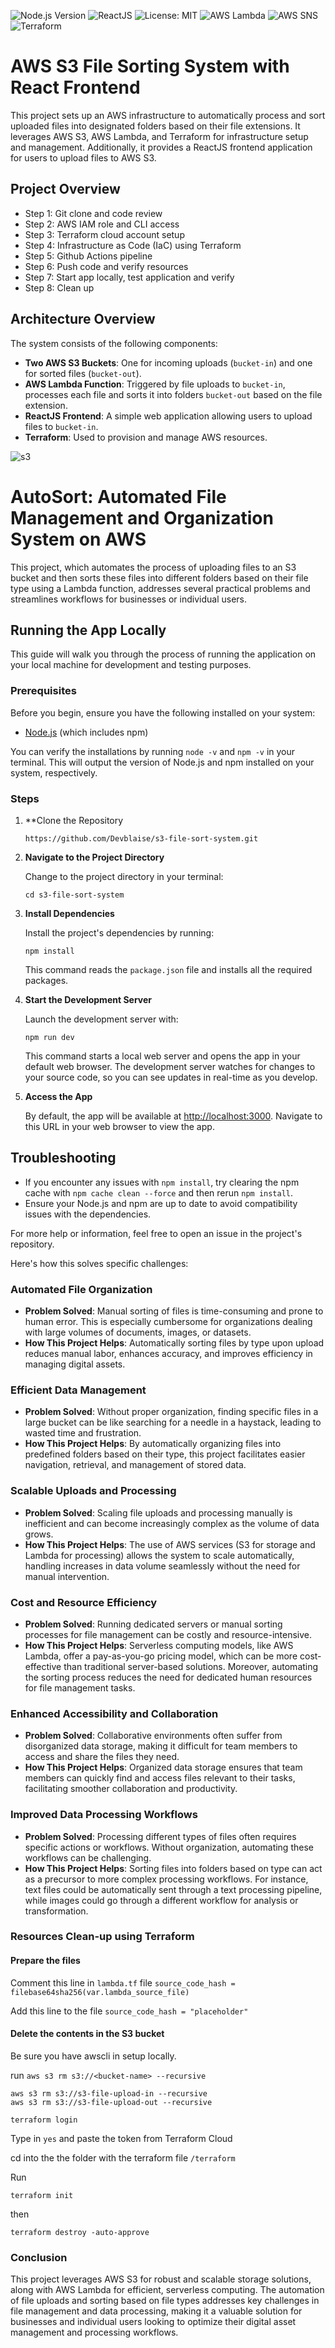 ![Node.js Version](https://img.shields.io/badge/node.js-v20.0-green.svg)
![ReactJS](https://img.shields.io/badge/ReactJS-20232A?logo=react)
![License: MIT](https://img.shields.io/badge/License-MIT-yellow.svg)
![AWS Lambda](https://img.shields.io/badge/AWS-Lambda-ff9900)
![AWS SNS](https://img.shields.io/badge/AWS-SNS-orange)
![Terraform](https://img.shields.io/badge/Terraform-7B42BC?logo=terraform&logoColor=white)


# AWS S3 File Sorting System with React Frontend

This project sets up an AWS infrastructure to automatically process and sort uploaded files into designated folders based on their file extensions. It leverages AWS S3, AWS Lambda, and Terraform for infrastructure setup and management. Additionally, it provides a ReactJS frontend application for users to upload files to AWS S3.


## Project Overview
- Step 1: Git clone and code review
- Step 2: AWS IAM role and CLI access
- Step 3: Terraform cloud account setup 
- Step 4: Infrastructure as Code (IaC) using Terraform 
- Step 5: Github Actions pipeline
- Step 6: Push code and verify resources
- Step 7: Start app locally, test application and verify
- Step 8: Clean up 


## Architecture Overview

The system consists of the following components:
- **Two AWS S3 Buckets**: One for incoming uploads (`bucket-in`) and one for sorted files (`bucket-out`).
- **AWS Lambda Function**: Triggered by file uploads to `bucket-in`, processes each file and sorts it into folders `bucket-out` based on the file extension.
- **ReactJS Frontend**: A simple web application allowing users to upload files to `bucket-in`.
- **Terraform**: Used to provision and manage AWS resources.


![s3](https://raw.githubusercontent.com/Devblaise/s3-file-sort-system/refs/heads/main/src/assets/aws_s3_file_sort.png)



# AutoSort: Automated File Management and Organization System on AWS
This project, which automates the process of uploading files to an S3 bucket and then sorts these files into different folders based on their file type using a Lambda function, addresses several practical problems and streamlines workflows for businesses or individual users. 


## Running the App Locally

This guide will walk you through the process of running the application on your local machine for development and testing purposes.

### Prerequisites

Before you begin, ensure you have the following installed on your system:
- [Node.js](https://nodejs.org/) (which includes npm)

You can verify the installations by running `node -v` and `npm -v` in your terminal. This will output the version of Node.js and npm installed on your system, respectively.

### Steps

1. **Clone the Repository 


   ```
   https://github.com/Devblaise/s3-file-sort-system.git
   ```

2. **Navigate to the Project Directory**

   Change to the project directory in your terminal:

   ```
   cd s3-file-sort-system
   ```


3. **Install Dependencies**

   Install the project's dependencies by running:

   ```
   npm install
   ```

   This command reads the `package.json` file and installs all the required packages.

4. **Start the Development Server**

   Launch the development server with:

   ```
   npm run dev
   ```

   This command starts a local web server and opens the app in your default web browser. The development server watches for changes to your source code, so you can see updates in real-time as you develop.

5. **Access the App**

   By default, the app will be available at [http://localhost:3000](http://localhost:3000). Navigate to this URL in your web browser to view the app.

## Troubleshooting

- If you encounter any issues with `npm install`, try clearing the npm cache with `npm cache clean --force` and then rerun `npm install`.
- Ensure your Node.js and npm are up to date to avoid compatibility issues with the dependencies.

For more help or information, feel free to open an issue in the project's repository.


Here's how this solves specific challenges:

### Automated File Organization

- **Problem Solved**: Manual sorting of files is time-consuming and prone to human error. This is especially cumbersome for organizations dealing with large volumes of documents, images, or datasets.
- **How This Project Helps**: Automatically sorting files by type upon upload reduces manual labor, enhances accuracy, and improves efficiency in managing digital assets.

### Efficient Data Management

- **Problem Solved**: Without proper organization, finding specific files in a large bucket can be like searching for a needle in a haystack, leading to wasted time and frustration.
- **How This Project Helps**: By automatically organizing files into predefined folders based on their type, this project facilitates easier navigation, retrieval, and management of stored data.

### Scalable Uploads and Processing

- **Problem Solved**: Scaling file uploads and processing manually is inefficient and can become increasingly complex as the volume of data grows.
- **How This Project Helps**: The use of AWS services (S3 for storage and Lambda for processing) allows the system to scale automatically, handling increases in data volume seamlessly without the need for manual intervention.

### Cost and Resource Efficiency

- **Problem Solved**: Running dedicated servers or manual sorting processes for file management can be costly and resource-intensive.
- **How This Project Helps**: Serverless computing models, like AWS Lambda, offer a pay-as-you-go pricing model, which can be more cost-effective than traditional server-based solutions. Moreover, automating the sorting process reduces the need for dedicated human resources for file management tasks.

### Enhanced Accessibility and Collaboration

- **Problem Solved**: Collaborative environments often suffer from disorganized data storage, making it difficult for team members to access and share the files they need.
- **How This Project Helps**: Organized data storage ensures that team members can quickly find and access files relevant to their tasks, facilitating smoother collaboration and productivity.

### Improved Data Processing Workflows

- **Problem Solved**: Processing different types of files often requires specific actions or workflows. Without organization, automating these workflows can be challenging.
- **How This Project Helps**: Sorting files into folders based on type can act as a precursor to more complex processing workflows. For instance, text files could be automatically sent through a text processing pipeline, while images could go through a different workflow for analysis or transformation.


### Resources Clean-up using Terraform

#### Prepare the files

Comment this line in `lambda.tf` file 
`source_code_hash = filebase64sha256(var.lambda_source_file)`

Add this line to the file 
`source_code_hash = "placeholder"`

#### Delete the contents in the S3 bucket  

Be sure you have awscli in setup locally.

run `aws s3 rm s3://<bucket-name> --recursive`
```
aws s3 rm s3://s3-file-upload-in --recursive
aws s3 rm s3://s3-file-upload-out --recursive
```

```
terraform login
```
 Type in `yes` and paste the token from Terraform Cloud

 cd into the the folder with the terraform file `/terraform`

 Run 
 ```
 terraform init
 ```

then 

```
terraform destroy -auto-approve
```


### Conclusion

This project leverages AWS S3 for robust and scalable storage solutions, along with AWS Lambda for efficient, serverless computing. The automation of file uploads and sorting based on file types addresses key challenges in file management and data processing, making it a valuable solution for businesses and individual users looking to optimize their digital asset management and processing workflows.
